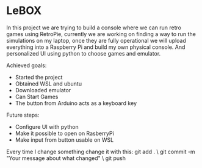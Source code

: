 # LeBOX


In this project we are trying to build a console where we can run retro games using RetroPie,
currently we are working on finding a way to run the simulations on my laptop, once they
are fully operational we will upload everything into a Raspberry Pi and build my
own physical console. And personalized UI using python to choose games and emulator.

Achieved goals:
- Started the project
- Obtained WSL and ubuntu
- Downloaded emulator
- Can Start Games
- The button from Arduino acts as a keyboard key


Future steps:
- Configure UI with python
- Make it possible to open on RasberryPi
- Make input from button usable on WSL


Every time I change something change it with this:
git add . \\
git commit -m "Your message about what changed" \\
git push